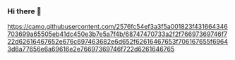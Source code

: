 ### Hi there 👋

https://camo.githubusercontent.com/2576fc54ef3a3f5a001823f431664346703699a65505eb41dc450e3b7e5a7f4b/68747470733a2f2f76697369746f722d62616467652e676c697463682e6d652f62616467653f706167655f69643d6a77656e6a69616e2e76697369746f722d6261646765
<!--
**Falcao-ICT/Falcao-ICT** is a ✨ _special_ ✨ repository because its `README.md` (this file) appears on your GitHub profile.

Here are some ideas to get you started:

- 🔭 I’m currently working on ...
- 🌱 I’m currently learning ...
- 👯 I’m looking to collaborate on ...
- 🤔 I’m looking for help with ...
- 💬 Ask me about ...
- 📫 How to reach me: ...
- 😄 Pronouns: ...
- ⚡ Fun fact: ...
-->
